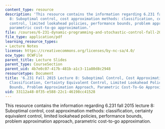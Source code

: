 ```yaml
---
content_type: resource
description: 'This resource contains the information regarding 6.231 fall 2015 lecture
  8: Suboptimal control, cost approximation methods: classification, certainty equivalent
  control, limited lookahead policies, performance bounds, problem approximation approach,
  parametric cost-to-go approximation.'
file: /courses/6-231-dynamic-programming-and-stochastic-control-fall-2015/33112a488f35e58822c146198cc41528_MIT6_231F15_Lec8.pdf
file_type: application/pdf
learning_resource_types:
- Lecture Notes
license: https://creativecommons.org/licenses/by-nc-sa/4.0/
ocw_type: OCWFile
parent_title: Lecture Slides
parent_type: CourseSection
parent_uid: 4b7e0c07-417b-481b-a1c3-11a80d8c2948
resourcetype: Document
title: '6.231 Fall 2015 Lecture 8: Suboptimal Control, Cost Approximation Methods:
  Classification, Certainty Equivalent Control, Limited Lookahead Policies, Performance
  Bounds, Problem Approximation Approach, Parametric Cost-To-Go Approximation'
uid: 33112a48-8f35-e588-22c1-46198cc41528
---
```

This resource contains the information regarding 6.231 fall 2015 lecture 8: Suboptimal control, cost approximation methods: classification, certainty equivalent control, limited lookahead policies, performance bounds, problem approximation approach, parametric cost-to-go approximation.